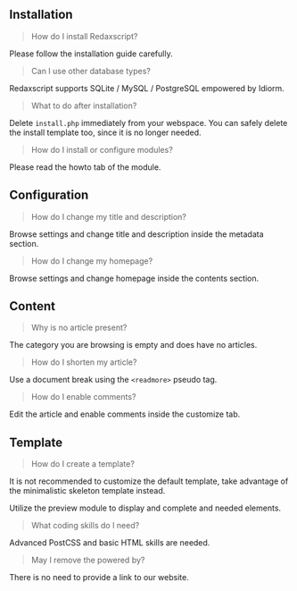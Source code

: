 Installation
------------

> How do I install Redaxscript?

Please follow the installation guide carefully.

> Can I use other database types?

Redaxscript supports SQLite / MySQL / PostgreSQL empowered by Idiorm.

> What to do after installation?

Delete ```install.php``` immediately from your webspace. You can safely delete the install template too, since it is no longer needed.

> How do I install or configure modules?

Please read the howto tab of the module.


Configuration
-------------

> How do I change my title and description?

Browse settings and change title and description inside the metadata section.

> How do I change my homepage?

Browse settings and change homepage inside the contents section.


Content
-------

> Why is no article present?

The category you are browsing is empty and does have no articles.

> How do I shorten my article?

Use a document break using the ```<readmore>``` pseudo tag.

> How do I enable comments?

Edit the article and enable comments inside the customize tab.


Template
--------

> How do I create a template?

It is not recommended to customize the default template, take advantage of the minimalistic skeleton template instead.

Utilize the preview module to display and complete and needed elements. 

> What coding skills do I need?

Advanced PostCSS and basic HTML skills are needed.

> May I remove the powered by?

There is no need to provide a link to our website.
